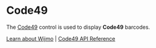 Code49
=======

The [Code49](https://www.grapecity.com/wijmo/api/classes/wijmo_barcode_specialized.code49.html) control is used to display **Code49** barcodes.

[Learn about Wijmo](https://www.grapecity.com/wijmo) | [Code49 API Reference](https://www.grapecity.com/wijmo/api/classes/wijmo_barcode_specialized.code49.html)
